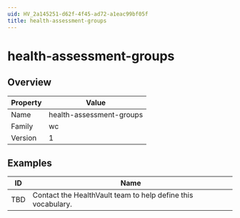 ```yaml
---
uid: HV_2a145251-d62f-4f45-ad72-a1eac99bf05f
title: health-assessment-groups
---
```


# health-assessment-groups

## Overview

Property|Value
---|--- 
Name|health-assessment-groups 
Family|wc 
Version|1

## Examples

ID|Name
---|--- 
TBD|Contact the HealthVault team to help define this vocabulary.
